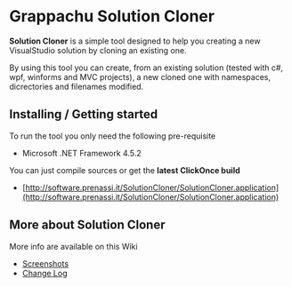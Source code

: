 # Grappachu Solution Cloner

**Solution Cloner** is a simple tool designed to help you creating a new VisualStudio solution by cloning an existing one.

By using this tool you can create, from an existing solution (tested with c#, wpf, winforms and MVC projects), a new cloned one with namespaces, dicrectories and filenames modified.


## Installing / Getting started

To run the tool you only need the following pre-requisite

- Microsoft .NET Framework 4.5.2

You can just compile sources or get the **latest ClickOnce build**

- [http://software.prenassi.it/SolutionCloner/SolutionCloner.application](http://software.prenassi.it/SolutionCloner/SolutionCloner.application)


## More about Solution Cloner

More info are available on this Wiki

- [Screenshots](https://github.com/grappachu/apps.solutioncloner/wiki/Screenshots)
- [Change Log](https://github.com/grappachu/apps.solutioncloner/wiki/Change-Log)
